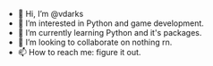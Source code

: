 - 👋 Hi, I’m @vdarks
- 👀 I’m interested in Python and game development.
- 🌱 I’m currently learning Python and it's packages.
- 💞️ I’m looking to collaborate on nothing rn.
- 📫 How to reach me: figure it out.

<!---
vdarks/vdarks is a ✨ special ✨ repository because its `README.md` (this file) appears on your GitHub profile.
You can click the Preview link to take a look at your changes.
--->
